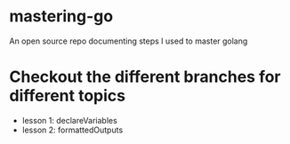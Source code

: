 # mastering-go
An open source repo documenting steps I used to master golang

# Checkout the different branches for different topics
- lesson 1: declareVariables
- lesson 2: formattedOutputs
